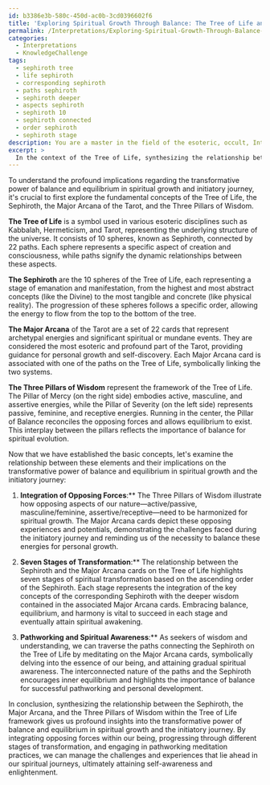 ```yaml
---
id: b3386e3b-580c-450d-ac0b-3cd0396602f6
title: 'Exploring Spiritual Growth Through Balance: The Tree of Life and Major Arcana'
permalink: /Interpretations/Exploring-Spiritual-Growth-Through-Balance-The-Tree-of-Life-and-Major-Arcana/
categories:
  - Interpretations
  - KnowledgeChallenge
tags:
  - sephiroth tree
  - life sephiroth
  - corresponding sephiroth
  - paths sephiroth
  - sephiroth deeper
  - aspects sephiroth
  - sephiroth 10
  - sephiroth connected
  - order sephiroth
  - sephiroth stage
description: You are a master in the field of the esoteric, occult, Interpretations and Education. You are a writer of tests, challenges, textbooks and deep knowledge on Interpretations for initiates and students to gain deep insights and understanding from. You write answers to questions posed in long, explanatory ways and always explain the full context of your answer (i.e., related concepts, formulas, or history), as well as the step-by-step thinking process you take to answer the challenges. Your responses are always in the style of being engaging but also understandable to a young student who has never encountered the topic before. Summarize the key themes, ideas, and conclusions at the end.
excerpt: > 
  In the context of the Tree of Life, synthesizing the relationship between the Sephiroth, the Major Arcana of the Tarot, and the Three Pillars of Wisdom, what profound implications can be drawn regarding the transformative power of balance and equilibrium in spiritual growth and the initiatory journey?
---
```

To understand the profound implications regarding the transformative power of balance and equilibrium in spiritual growth and initiatory journey, it's crucial to first explore the fundamental concepts of the Tree of Life, the Sephiroth, the Major Arcana of the Tarot, and the Three Pillars of Wisdom.

**The Tree of Life** is a symbol used in various esoteric disciplines such as Kabbalah, Hermeticism, and Tarot, representing the underlying structure of the universe. It consists of 10 spheres, known as Sephiroth, connected by 22 paths. Each sphere represents a specific aspect of creation and consciousness, while paths signify the dynamic relationships between these aspects.

**The Sephiroth** are the 10 spheres of the Tree of Life, each representing a stage of emanation and manifestation, from the highest and most abstract concepts (like the Divine) to the most tangible and concrete (like physical reality). The progression of these spheres follows a specific order, allowing the energy to flow from the top to the bottom of the tree.

**The Major Arcana** of the Tarot are a set of 22 cards that represent archetypal energies and significant spiritual or mundane events. They are considered the most esoteric and profound part of the Tarot, providing guidance for personal growth and self-discovery. Each Major Arcana card is associated with one of the paths on the Tree of Life, symbolically linking the two systems.

**The Three Pillars of Wisdom** represent the framework of the Tree of Life. The Pillar of Mercy (on the right side) embodies active, masculine, and assertive energies, while the Pillar of Severity (on the left side) represents passive, feminine, and receptive energies. Running in the center, the Pillar of Balance reconciles the opposing forces and allows equilibrium to exist. This interplay between the pillars reflects the importance of balance for spiritual evolution.

Now that we have established the basic concepts, let's examine the relationship between these elements and their implications on the transformative power of balance and equilibrium in spiritual growth and the initiatory journey:

1. **Integration of Opposing Forces**:** The Three Pillars of Wisdom illustrate how opposing aspects of our nature—active/passive, masculine/feminine, assertive/receptive—need to be harmonized for spiritual growth. The Major Arcana cards depict these opposing experiences and potentials, demonstrating the challenges faced during the initiatory journey and reminding us of the necessity to balance these energies for personal growth.

2. **Seven Stages of Transformation**:** The relationship between the Sephiroth and the Major Arcana cards on the Tree of Life highlights seven stages of spiritual transformation based on the ascending order of the Sephiroth. Each stage represents the integration of the key concepts of the corresponding Sephiroth with the deeper wisdom contained in the associated Major Arcana cards. Embracing balance, equilibrium, and harmony is vital to succeed in each stage and eventually attain spiritual awakening.

3. **Pathworking and Spiritual Awareness**:** As seekers of wisdom and understanding, we can traverse the paths connecting the Sephiroth on the Tree of Life by meditating on the Major Arcana cards, symbolically delving into the essence of our being, and attaining gradual spiritual awareness. The interconnected nature of the paths and the Sephiroth encourages inner equilibrium and highlights the importance of balance for successful pathworking and personal development.

In conclusion, synthesizing the relationship between the Sephiroth, the Major Arcana, and the Three Pillars of Wisdom within the Tree of Life framework gives us profound insights into the transformative power of balance and equilibrium in spiritual growth and the initiatory journey. By integrating opposing forces within our being, progressing through different stages of transformation, and engaging in pathworking meditation practices, we can manage the challenges and experiences that lie ahead in our spiritual journeys, ultimately attaining self-awareness and enlightenment.
